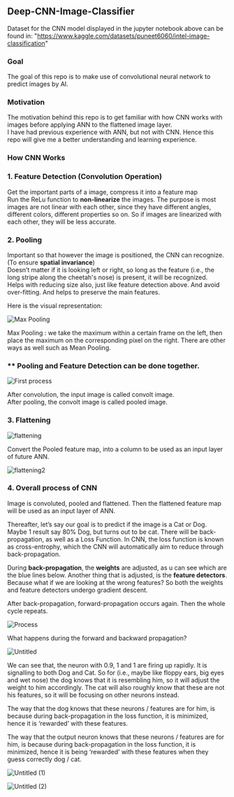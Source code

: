 ## Deep-CNN-Image-Classifier

Dataset for the CNN model displayed in the jupyter notebook above can be found in: "https://www.kaggle.com/datasets/puneet6060/intel-image-classification" 

### Goal
The goal of this repo is to make use of convolutional neural network to predict images by AI. 

### Motivation
The motivation behind this repo is to get familiar with how CNN works with images before applying ANN to the flattened image layer. <br>
I have had previous experience with ANN, but not with CNN. Hence this repo will give me a better understanding and learning experience. 

### How CNN Works 

### 1. Feature Detection (Convolution Operation)
Get the important parts of a image, compress it into a feature map
<br>
Run the ReLu function to **non-linearize** the images. The purpose is most images are not linear with each other, since they have different angles, different colors, different properties so on. So if images are linearized with each other, they will be less accurate.

### 2. Pooling
Important so that however the image is positioned, the CNN can recognize. (To ensure **spatial invariance**) <br>
Doesn’t matter if it is looking left or right, so long as the feature (i.e., the long stripe along the cheetah's nose) is present, it will be recognized. <br>
Helps with reducing size also, just like feature detection above. And avoid over-fitting. And helps to preserve the main features. <br>

Here is the visual representation: <br>

![Max Pooling](https://github.com/chingjie98/Deep-CNN-Image-Classifier/assets/35895182/e9ff2476-ff6a-4b4f-8e67-80a9b66cf0e9) <br>

Max Pooling : we take the maximum within a certain frame on the left, then place the maximum on the corresponding pixel on the right. There are other ways as well such as Mean Pooling. 

### ** Pooling and Feature Detection can be done together. 

![First process](https://github.com/chingjie98/Deep-CNN-Image-Classifier/assets/35895182/d5ee2c54-7ffb-4a1b-bb20-ed57b902b40c) <br>

After convolution, the input image is called convolt image. <br>
After pooling, the convolt image is called pooled image.<br>

### 3. Flattening

![flattening](https://github.com/chingjie98/Deep-CNN-Image-Classifier/assets/35895182/1b89308d-1da8-4422-bab7-3ffb46972a84)

Convert the Pooled feature map, into a column to be used as an input layer of future ANN. 

![flattening2](https://github.com/chingjie98/Deep-CNN-Image-Classifier/assets/35895182/cb184a8c-60b3-4944-9698-297a0e45648a)

### 4. Overall process of CNN

Image is convoluted, pooled and flattened. Then the flattened feature map will be used as an input layer of ANN. 

Thereafter, let’s say our goal is to predict if the image is a Cat or Dog. Maybe 1 result say 80% Dog, but turns out to be cat. There will be back-propagation, as well as a Loss Function. In CNN, the loss function is known as cross-entrophy, which the CNN will automatically aim to reduce through back-propagation. 

During **back-propagation**, the **weights** are adjusted, as u can see which are the blue lines below. Another thing that is adjusted, is the **feature detectors**. Because what if we are looking at the wrong features? So both the weights and feature detectors undergo gradient descent. 

After back-propagation, forward-propagation occurs again. Then the whole cycle repeats.

![Process](https://github.com/chingjie98/Deep-CNN-Image-Classifier/assets/35895182/a0053a42-2e1d-4084-8d37-80ba676103c5)

What happens during the forward and backward propagation?

![Untitled](https://github.com/chingjie98/Deep-CNN-Image-Classifier/assets/35895182/63616069-25c6-4912-804b-95140795e578)

We can see that, the neuron with 0.9, 1 and 1 are firing up rapidly. It is signalling to both Dog and Cat. So for (i.e., maybe like floppy ears, big eyes and wet nose) the dog knows that it is resembling him, so it will adjust the weight to him accordingly. The cat will also roughly know that these are not his features, so it will be focusing on other neurons instead. 

The way that the dog knows that these neurons / features are for him, is because during back-propagation in the loss function, it is minimized, hence it is ‘rewarded’ with these features. 

The way that the output neuron knows that these neurons / features are for him, is because during back-propagation in the loss function, it is minimized, hence it is being ‘rewarded’ with these features when they guess correctly dog / cat.

![Untitled (1)](https://github.com/chingjie98/Deep-CNN-Image-Classifier/assets/35895182/321123de-bf9d-4b34-8b72-4950cf134afb)

![Untitled (2)](https://github.com/chingjie98/Deep-CNN-Image-Classifier/assets/35895182/3fa132be-971e-4b2f-8ed4-e3396fbdcf7e)

